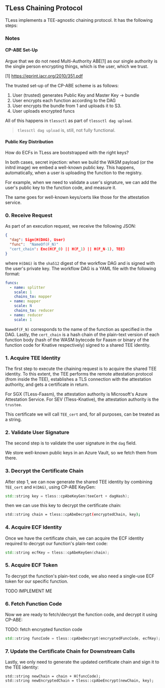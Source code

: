 ## TLess Chaining Protocol

TLess implements a TEE-agnostic chaining protocol. It has the following steps:

### Notes

#### CP-ABE Set-Up

Argue that we do not need Multi-Authority ABE[1] as our single authority is the
single person encrypting things, which is the user, which we trust.

[1] https://eprint.iacr.org/2010/351.pdf

The trusted set-up of the CP-ABE scheme is as follows:
1. User (trusted) generates Public Key and Master Key -> bundle
2. User encrypts each function according to the DAG
3. User encrypts the bundle from 1 and uploads it to S3.
3. User uploads encrypted funcs

All of this happens in `tlessctl` as part of `tlessctl dag upload`.

> `tlessctl dag upload` is, still, not fully functional.

#### Public Key Distribution

How do ECFs in TLess are bootstrapped with the right keys?

In both cases, secret injection: when we build the WASM payload (or the initrd
image) we embed a well-known public key. This happens, automatically, when a
user is uploading the function to the registry.

For example, when we need to validate a user's signature, we can add the
user's public key to the function code, and measure it.

The same goes for well-known keys/certs like those for the attestation
service.

### 0. Receive Request

As part of an execution request, we receive the following JSON:

```json
{
  "dag": Sign(H(DAG), User)
  "func":  "NameOf(F_N)"
  "cert_chain": Enc(H(F_0) || H(F_1) || H(F_N-1), TEE)
}
```

where `H(DAG)` is the `sha512` digest of the workflow DAG and is signed with
the user's private key. The workflow DAG is a YAML file with the following
format:

```yaml
funcs:
  - name: splitter
    scale: 1
    chains_to: mapper
  - name: mapper
    scale: N
    chains_to: reducer
  - name: reducer
    scale: 1
```

`NameOf(F_N)` corresponds to the name of the function as specified in the DAG.
Lastly, the `cert_chain` is a hash chain of the plain-text version of each
function body (hash of the WASM bytecode for Faasm or binary of the function
code for Knative respectively) signed to a shared TEE identity.

### 1. Acquire TEE Identity

The first step to execute the chaining request is to acquire the shared TEE
identity. To this extent, the TEE performs the remote attestation protocol
(from inside the TEE), establishes a TLS connection with the attestation
authority, and gets a certificate in return.

For SGX (TLess-Faasm), the attestation authority is Microsoft's Azure
Attestation Service. For SEV (Tless-Knative), the attestation authority is
the `trustee`.

This certificate we will call `TEE_cert` and, for all purposes, can be treated
as a string.

### 2. Validate User Signature

The second step is to validate the user signature in the `dag` field.

We store well-known public keys in an Azure Vault, so we fetch them from there.

### 3. Decrypt the Certificate Chain

After step 1, we can now generate the shared TEE identity by combining `TEE_cert`
and `H(DAG)`, using CP-ABE KeyGen:

```cpp
std::string key = tless::cpAbeKeyGen(teeCert + dagHash);
```

then we can use this key to decrypt the certificate chain:

```bash
std::string chain = tless::cpAbeDecrypt(encryptedChain, key);
```

### 4. Acquire ECF Identity

Once we have the certificate chain, we can acquire the ECF identity required
to decrypt our function's plain-text code:

```cpp
std::string ecfKey = tless::cpAbeKeyGen(chain);
```

### 5. Acquire ECF Token

To decrypt the function's plain-text code, we also need a single-use ECF
token for our specific function.

TODO IMPLEMENT ME

### 6. Fetch Function Code

Now we are ready to fetch/decrypt the function code, and decrypt it using CP-ABE:

TODO: fetch encrypted function code

```cpp
std::string funcCode = tless::cpAbeDecrypt(encryptedFuncCode, ecfKey);
```

### 7. Update the Certificate Chain for Downstream Calls

Lastly, we only need to generate the updated certificate chain and sign it
to the TEE identity:

```
std::string newChain = chain + H(funcCode);
std::string newEncryptedChain = tless::cpAbeEncrypt(newChain, key);
```
